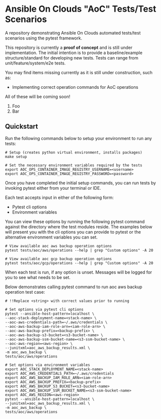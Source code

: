 # Ansible On Clouds "AoC" Tests/Test Scenarios

A repository demonstrating Ansible On Clouds automated tests/test scenarios
using the pytest framework.

This repository is currently a **proof of concept** and is still under
implementation. The initial intention is to provide a baseline/example
structure/standard for developing new tests. Tests can range from
unit/feature/system/e2e tests.

You may find items missing currently as it is still under construction, such as:

* Implementing correct operation commands for AoC operations

All of these will be coming soon!

1. Foo
2. Bar

## Quickstart

Run the following commands below to setup your environment to run any tests:

```shell
# Setup (creates python virtual environment, installs packages)
make setup

# Set the necessary environment variables required by the tests
export AOC_OPS_CONTAINER_IMAGE_REGISTRY_USERNAME=<username>
export AOC_OPS_CONTAINER_IMAGE_REGISTRY_PASSWORD=<password>
```

Once you have completed the initial setup commands, you can run tests
by invoking pytest either from your terminal or IDE.

Each test accepts input in either of the following form:

* Pytest cli options
* Environment variables

You can view these options by running the following pytest command against the
directory where the test modules reside. The examples below will present you
with the cli options you can provide to pytest or the alternative environment
variables you can set.

```shell
# View available aoc aws backup operation options
pytest tests/aoc/aws/operations --help | grep "Custom options" -A 20

# View available aoc gcp backup operation options
pytest tests/aoc/gcp/operations --help | grep "Custom options" -A 20
```

When each test is run, if any option is unset. Messages will be logged
for you to see what needs to be set.

Below demonstrates calling pytest command to run aoc aws backup operation
test case:

```shell
# !!Replace <string> with correct values prior to running

# Set options via pytest cli options
pytest --ansible-host-pattern=localhost \
--aoc-stack-deployment-name=<stack-name> \
--aoc-aws-credentials-path=~/.aws/credentials \
--aoc-aws-backup-iam-role-arn=<iam-role-arn> \
--aoc-aws-backup-prefix=<backup-prefix> \
--aoc-aws-backup-s3-bucket=<s3-bucket-name> \
--aoc-aws-backup-ssm-bucket-name=<s3-ssm-bucket-name> \
--aoc-aws-region=<aws-region> \
--junitxml=aoc_aws_backup_results.xml \
-m aoc_aws_backup \
tests/aoc/aws/operations

# Set options via environment variables
export AOC_STACK_DEPLOYMENT_NAME=<stack-name>
export AOC_AWS_CREDENTIALS_PATH=~/.aws/credentials
export AOC_AWS_BACKUP_IAM_ROLE_ARN=<iam-role-arn>
export AOC_AWS_BACKUP_PREFIX=<backup-prefix>
export AOC_AWS_BACKUP_S3_BUCKET=<s3-bucket-name>
export AOC_AWS_BACKUP_SSM_BUCKET_NAME=<s3-ssm-bucket-name>
export AOC_AWS_REGION=<aws-region>
pytest --ansible-host-pattern=localhost \
--junitxml=aoc_aws_backup_results.xml \
-m aoc_aws_backup \
tests/aoc/aws/operations
```
